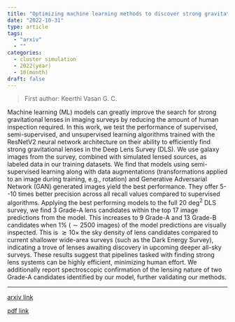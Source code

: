 ```yaml
---
title: "Optimizing machine learning methods to discover strong gravitational lenses in the Deep Lens Survey"
date: "2022-10-31"
type: article
tags:
  - "arxiv"
  - ""
categories:
  - cluster simulation
  - 2022(year)
  - 10(month)
draft: false
---
```


> First author: Keerthi Vasan G. C.

 Machine learning (ML) models can greatly improve the search for strong
gravitational lenses in imaging surveys by reducing the amount of human
inspection required. In this work, we test the performance of supervised,
semi-supervised, and unsupervised learning algorithms trained with the ResNetV2
neural network architecture on their ability to efficiently find strong
gravitational lenses in the Deep Lens Survey (DLS). We use galaxy images from
the survey, combined with simulated lensed sources, as labeled data in our
training datasets. We find that models using semi-supervised learning along
with data augmentations (transformations applied to an image during training,
e.g., rotation) and Generative Adversarial Network (GAN) generated images yield
the best performance. They offer 5--10 times better precision across all recall
values compared to supervised algorithms. Applying the best performing models
to the full 20 deg$^2$ DLS survey, we find 3 Grade-A lens candidates within the
top 17 image predictions from the model. This increases to 9 Grade-A and 13
Grade-B candidates when $1$\% ($\sim2500$ images) of the model predictions are
visually inspected. This is $\gtrsim10\times$ the sky density of lens
candidates compared to current shallower wide-area surveys (such as the Dark
Energy Survey), indicating a trove of lenses awaiting discovery in upcoming
deeper all-sky surveys. These results suggest that pipelines tasked with
finding strong lens systems can be highly efficient, minimizing human effort.
We additionally report spectroscopic confirmation of the lensing nature of two
Grade-A candidates identified by our model, further validating our methods.

---
[arxiv link](http://arxiv.org/abs/2211.00047v1)

[pdf link](http://arxiv.org/pdf/2211.00047v1)
